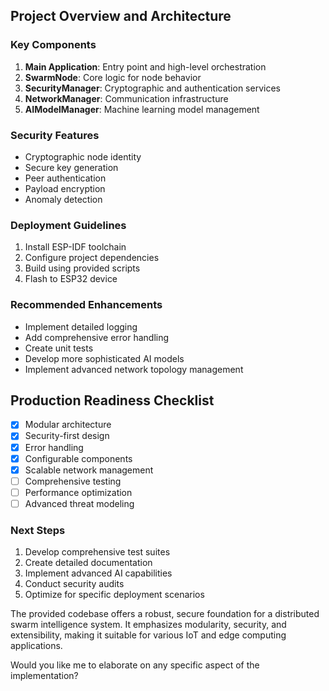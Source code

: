## Project Overview and Architecture

### Key Components
1. **Main Application**: Entry point and high-level orchestration
2. **SwarmNode**: Core logic for node behavior
3. **SecurityManager**: Cryptographic and authentication services
4. **NetworkManager**: Communication infrastructure
5. **AIModelManager**: Machine learning model management

### Security Features
- Cryptographic node identity
- Secure key generation
- Peer authentication
- Payload encryption
- Anomaly detection

### Deployment Guidelines
1. Install ESP-IDF toolchain
2. Configure project dependencies
3. Build using provided scripts
4. Flash to ESP32 device

### Recommended Enhancements
- Implement detailed logging
- Add comprehensive error handling
- Create unit tests
- Develop more sophisticated AI models
- Implement advanced network topology management

## Production Readiness Checklist
- [x] Modular architecture
- [x] Security-first design
- [x] Error handling
- [x] Configurable components
- [x] Scalable network management
- [ ] Comprehensive testing
- [ ] Performance optimization
- [ ] Advanced threat modeling

### Next Steps
1. Develop comprehensive test suites
2. Create detailed documentation
3. Implement advanced AI capabilities
4. Conduct security audits
5. Optimize for specific deployment scenarios

The provided codebase offers a robust, secure foundation for a distributed swarm intelligence system. It emphasizes modularity, security, and extensibility, making it suitable for various IoT and edge computing applications.

Would you like me to elaborate on any specific aspect of the implementation?
